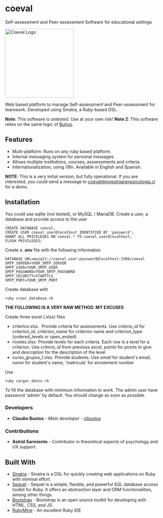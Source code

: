 # coeval
Self-assessment and Peer-assessment Software for educational settings

<img src="http://coeval.org/public/logo.svg" width="225" alt="Coeval Logo" />

Web based platform to manage Self-assessment and Peer-assessment for teamwork. Developed using Sinatra, a Ruby-based DSL.

**Note**: This software is untested. Use at your own risk!
**Note 2**: This software relies on the same logic of [Buhos](https://github.com/clbustos/buhos). 

## Features

* Multi-platform:  Runs on any ruby based platform.
* Internal messaging system for personal messages.
* Allows multiple institutions, courses, asssessments and criteria.
* Internationalization, using *I18n*. Available in English and Spanish.


**NOTE**: This is a very initial version, but fully operational. If you are interested, you could send a message to
coeval@investigarenpsicologia.cl for a demo.

## Installation

You could use sqlite (not tested), or MySQL / MariaDB. Create a user, a database
and provide access to the user

    CREATE DATABASE coeval;
    CREATE USER coeval_user@localhost IDENTIFIED BY 'password';
    GRANT ALL PRIVILEGES ON coeval.* TO coeval_user@localhost;
    FLUSH PRIVILEGES;

Create a **.env** file with the following information

    DATABASE_URL=mysql2://coeval_user:password@localhost:3306/coeval
    SMTP_SERVER=YOUR_SMTP_SERVER
    SMTP_USER=YOUR_SMTP_USER
    SMTP_PASSWORD=YOUR_SMTP_PASSWORD
    SMTP_SECURITY=STARTTLS 
    SMTP_PORT=YOUR_SMTP_PORT


Create database with

    ruby crear_database.rb

**THE FOLLOWING IS A VERY RAW METHOD. MY EXCUSES**

Create three excel (.xlsx) files

* criterios.xlsx . Provide criteria for assessments. Use *criterio_id* 
  for criterion_id,  *criterion_name* for criterion name and criterion_type 
  (ordered_levels or open_ended)
* niveles.xlsx. Provide levels for each criteria. Each row is a level for a criterion.
  Use *criterio_id* from previous excel, *points* for points to give and *description*
  for the description of the level
* curso_grupos_1.xlsx. Provide students. Use *email* for student's email, *name* for student's name,
  'matricula' for enrolement number

Use 

    ruby cargar_datos.rb

To fill the database with minimum information to work.
The admin user have password 'admin' by default. You should change as soon as possible.


### Developers

* **Claudio  Bustos** - *Main developer* - [clbustos](https://github.com/clbustos)

### Contributions
* **Astrid Sarmiento** - Contributor in theoretical aspects of psychology and UX support.



## Built With
* [Sinatra](http://sinatrarb.com/) - Sinatra is a DSL for quickly creating web applications on Ruby with minimal effort.
* [Sequel](https://github.com/jeremyevans/sequel) - Sequel is a simple, flexible, and powerful SQL database access toolkit for Ruby. It offers an abstraction layer and ORM functionalities, among other things.
* [Bootstrap](https://getbootstrap.com/) -  Bootstrap is an open source toolkit for developing with HTML, CSS, and JS.
* [RubyMine](https://www.jetbrains.com/ruby/) - An excellent Ruby IDE
